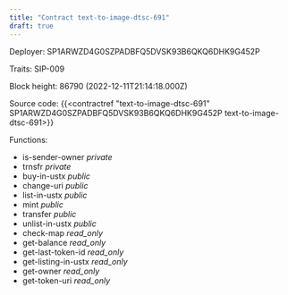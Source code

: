 ```yaml
---
title: "Contract text-to-image-dtsc-691"
draft: true
---
```

Deployer: SP1ARWZD4G0SZPADBFQ5DVSK93B6QKQ6DHK9G452P

Traits:
SIP-009 



Block height: 86790 (2022-12-11T21:14:18.000Z)

Source code: {{<contractref "text-to-image-dtsc-691" SP1ARWZD4G0SZPADBFQ5DVSK93B6QKQ6DHK9G452P text-to-image-dtsc-691>}}

Functions:

* is-sender-owner _private_
* trnsfr _private_
* buy-in-ustx _public_
* change-uri _public_
* list-in-ustx _public_
* mint _public_
* transfer _public_
* unlist-in-ustx _public_
* check-map _read_only_
* get-balance _read_only_
* get-last-token-id _read_only_
* get-listing-in-ustx _read_only_
* get-owner _read_only_
* get-token-uri _read_only_

